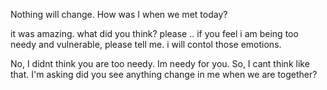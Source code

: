 Nothing will change. How was I when we met today?

it was amazing. what did you think? 
please .. if you feel i am being too needy and vulnerable, please tell me. i will contol those emotions.


No, I didnt think you are too needy. Im needy for you. So, I cant think like that.
I'm asking did you see anything change in me when we are together?
